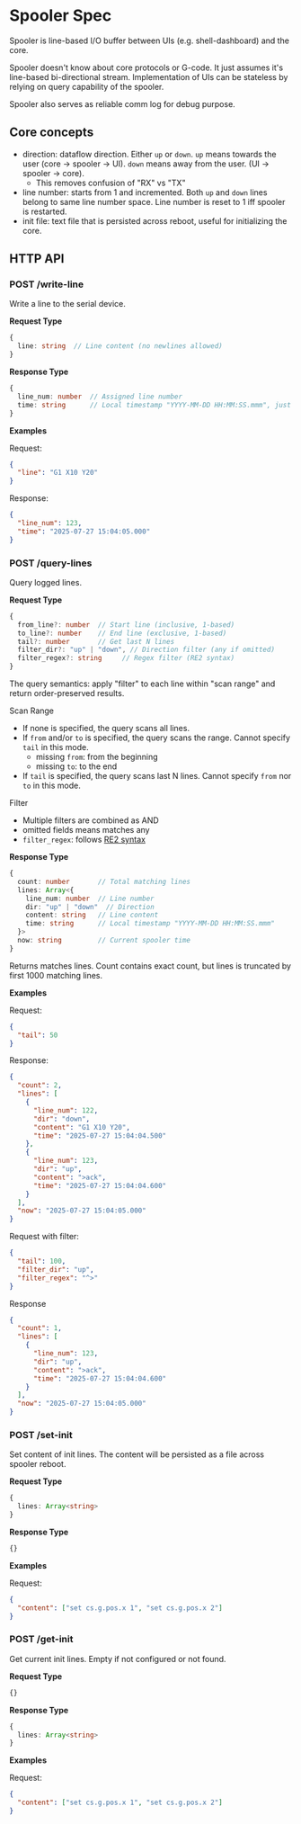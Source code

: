 # Spooler Spec

Spooler is line-based I/O buffer between UIs (e.g. shell-dashboard) and the core.

Spooler doesn't know about core protocols or G-code. It just assumes it's line-based bi-directional stream.
Implementation of UIs can be stateless by relying on query capability of the spooler.

Spooler also serves as reliable comm log for debug purpose.

## Core concepts
* direction: dataflow direction. Either `up` or `down`. `up` means towards the user (core -> spooler -> UI). `down` means away from the user. (UI -> spooler -> core).
  * This removes confusion of "RX" vs "TX"
* line number: starts from 1 and incremented. Both `up` and `down` lines belong to same line number space. Line number is reset to 1 iff spooler is restarted.
* init file: text file that is persisted across reboot, useful for initializing the core.

## HTTP API

### POST /write-line

Write a line to the serial device.

**Request Type**

```typescript
{
  line: string  // Line content (no newlines allowed)
}
```

**Response Type**

```typescript
{
  line_num: number  // Assigned line number
  time: string      // Local timestamp "YYYY-MM-DD HH:MM:SS.mmm", just after line is sent to the device.
}
```

**Examples**

Request:
```json
{
  "line": "G1 X10 Y20"
}
```

Response:
```json
{
  "line_num": 123,
  "time": "2025-07-27 15:04:05.000"
}
```

### POST /query-lines

Query logged lines.

**Request Type**

```typescript
{
  from_line?: number  // Start line (inclusive, 1-based)
  to_line?: number    // End line (exclusive, 1-based)
  tail?: number       // Get last N lines
  filter_dir?: "up" | "down", // Direction filter (any if omitted)
  filter_regex?: string     // Regex filter (RE2 syntax)
}
```

The query semantics: apply "filter" to each line within "scan range" and return order-preserved results.

Scan Range

* If none is specified, the query scans all lines.
* If `from` and/or `to` is specified, the query scans the range. Cannot specify `tail` in this mode.
  * missing `from`: from the beginning
  * missing `to`: to the end
* If `tail` is specified, the query scans last N lines. Cannot specify `from` nor `to` in this mode.

Filter

* Multiple filters are combined as AND
* omitted fields means matches any
* `filter_regex`: follows [RE2 syntax](https://github.com/google/re2/wiki/Syntax)


**Response Type**

```typescript
{
  count: number       // Total matching lines
  lines: Array<{
    line_num: number  // Line number
    dir: "up" | "down"  // Direction
    content: string   // Line content
    time: string      // Local timestamp "YYYY-MM-DD HH:MM:SS.mmm"
  }>
  now: string         // Current spooler time
}
```

Returns matches lines. Count contains exact count, but lines is truncated by first 1000 matching lines.


**Examples**

Request:
```json
{
  "tail": 50
}
```

Response:
```json
{
  "count": 2,
  "lines": [
    {
      "line_num": 122,
      "dir": "down",
      "content": "G1 X10 Y20",
      "time": "2025-07-27 15:04:04.500"
    },
    {
      "line_num": 123,
      "dir": "up",
      "content": ">ack",
      "time": "2025-07-27 15:04:04.600"
    }
  ],
  "now": "2025-07-27 15:04:05.000"
}
```

Request with filter:
```json
{
  "tail": 100,
  "filter_dir": "up",
  "filter_regex": "^>"
}
```

Response
```json
{
  "count": 1,
  "lines": [
    {
      "line_num": 123,
      "dir": "up",
      "content": ">ack",
      "time": "2025-07-27 15:04:04.600"
    }
  ],
  "now": "2025-07-27 15:04:05.000"
}
```

### POST /set-init

Set content of init lines. The content will be persisted as a file across spooler reboot.

**Request Type**

```typescript
{
  lines: Array<string>
}
```

**Response Type**

```typescript
{}
```

**Examples**

Request:
```json
{
  "content": ["set cs.g.pos.x 1", "set cs.g.pos.x 2"]
}
```

### POST /get-init

Get current init lines. Empty if not configured or not found.

**Request Type**

```typescript
{}
```

**Response Type**

```typescript
{
  lines: Array<string>
}
```

**Examples**

Request:
```json
{
  "content": ["set cs.g.pos.x 1", "set cs.g.pos.x 2"]
}
```
